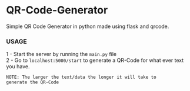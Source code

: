 # QR-Code-Generator
Simple QR Code Generator in python made using flask and qrcode.

### USAGE
1 - Start the server by running the <code>main.py</code> file
<br/>
2 - Go to <code>localhost:5000/start</code> to generate a QR-Code for what ever text you have.


<code>NOTE: The larger the text/data the longer it will take to generate the QR-Code</code>
